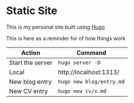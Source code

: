 # Static Site

This is my personal site built using [Hugo](https://gohugo.io/)

This is here as a reminder for of how things work

| Action | Command |
|------------------|------------------|
| Start the server | `hugo server -D` |
| Local | http://localhost:1313/ |
| New blog entry | `hugo new blog/entry.md` |
| New CV entry | `hugo new cv/x.md` |
